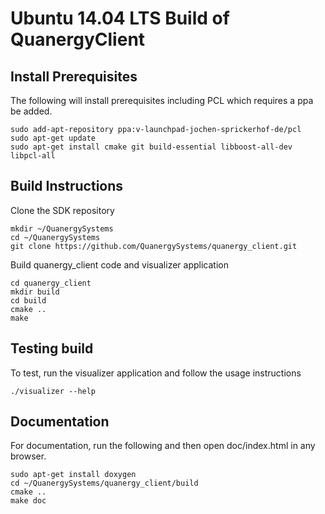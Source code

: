 # Ubuntu 14.04 LTS Build of QuanergyClient

## Install Prerequisites
The following will install prerequisites including PCL which requires a ppa be added.

```
sudo add-apt-repository ppa:v-launchpad-jochen-sprickerhof-de/pcl
sudo apt-get update
sudo apt-get install cmake git build-essential libboost-all-dev libpcl-all 
```
## Build Instructions
Clone the SDK repository

```
mkdir ~/QuanergySystems
cd ~/QuanergySystems
git clone https://github.com/QuanergySystems/quanergy_client.git
```
Build quanergy_client code and visualizer application

```
cd quanergy_client
mkdir build
cd build
cmake ..
make
```
## Testing build
To test, run the visualizer application and follow the usage instructions

```
./visualizer --help
```
## Documentation
For documentation, run the following and then open doc/index.html in any browser.

```
sudo apt-get install doxygen
cd ~/QuanergySystems/quanergy_client/build
cmake ..
make doc
```
